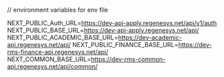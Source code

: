 // environment variables for env file

NEXT_PUBLIC_Auth_URL=https://dev-api-apply.regenesys.net/api/v1/auth
NEXT_PUBLIC_BASE_URL=https://dev-api-apply.regenesys.net/api/
NEXT_PUBLIC_ACADEMIC_BASE_URL=https://dev-academic-api.regenesys.net/api/
NEXT_PUBLIC_FINANCE_BASE_URL=https://dev-rms-finance-api.regenesys.net/api/
NEXT_COMMON_BASE_URL=https://dev-rms-common-api.regenesys.net/api/common/
